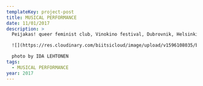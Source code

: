 ```yaml
---
templateKey: project-post
title: MUSICAL PERFORMANCE
date: 11/01/2017
description: >
  Peijakas! queer feminist club, Vinokino festival, Dubrovnik, Helsinki, 11/2017

  ![](https://res.cloudinary.com/biitsicloud/image/upload/v1596108035/bcloud/13.jpg)

  photo by IDA LEHTONEN
tags:
  - MUSICAL PERFORMANCE
year: 2017
---
```

